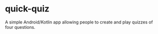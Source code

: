 # quick-quiz
A simple Android/Kotlin app allowing people to create and play quizzes of four questions.
